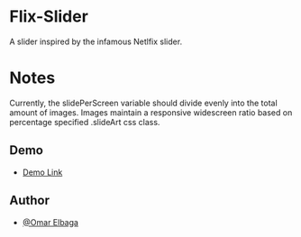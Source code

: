 # Flix-Slider

A slider inspired by the infamous Netlfix slider.

# Notes

Currently, the slidePerScreen variable should divide evenly into the total amount of images. Images maintain a responsive widescreen ratio based on percentage specified .slideArt css class.

## Demo

- [Demo Link](https://flix-slider.vercel.app)

## Author

- [@Omar Elbaga](https://www.github.com/oelbaga)
